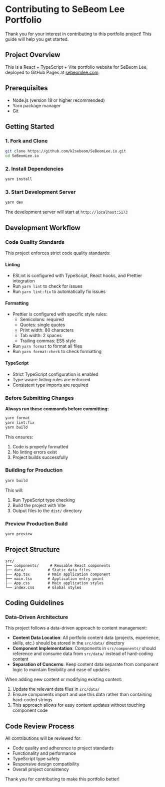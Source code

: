 # Contributing to SeBeom Lee Portfolio

Thank you for your interest in contributing to this portfolio project! This guide will help you get started.

## Project Overview

This is a React + TypeScript + Vite portfolio website for SeBeom Lee, deployed to GitHub Pages at [sebeomlee.com](https://sebeomlee.com).

## Prerequisites

- Node.js (version 18 or higher recommended)
- Yarn package manager
- Git

## Getting Started

### 1. Fork and Clone

```bash
git clone https://github.com/k2sebeom/SeBeomLee.io.git
cd SeBeomLee.io
```

### 2. Install Dependencies

```bash
yarn install
```

### 3. Start Development Server

```bash
yarn dev
```

The development server will start at `http://localhost:5173`

## Development Workflow

### Code Quality Standards

This project enforces strict code quality standards:

#### Linting

- ESLint is configured with TypeScript, React hooks, and Prettier integration
- Run `yarn lint` to check for issues
- Run `yarn lint:fix` to automatically fix issues

#### Formatting

- Prettier is configured with specific style rules:
  - Semicolons: required
  - Quotes: single quotes
  - Print width: 80 characters
  - Tab width: 2 spaces
  - Trailing commas: ES5 style
- Run `yarn format` to format all files
- Run `yarn format:check` to check formatting

#### TypeScript

- Strict TypeScript configuration is enabled
- Type-aware linting rules are enforced
- Consistent type imports are required

### Before Submitting Changes

**Always run these commands before committing:**

```bash
yarn format
yarn lint:fix
yarn build
```

This ensures:

1. Code is properly formatted
2. No linting errors exist
3. Project builds successfully

### Building for Production

```bash
yarn build
```

This will:

1. Run TypeScript type checking
2. Build the project with Vite
3. Output files to the `dist/` directory

### Preview Production Build

```bash
yarn preview
```

## Project Structure

```
src/
├── components/     # Reusable React components
├── data/          # Static data files
├── App.tsx        # Main application component
├── main.tsx       # Application entry point
├── App.css        # Main application styles
└── index.css      # Global styles
```

## Coding Guidelines

### Data-Driven Architecture

This project follows a data-driven approach to content management:

- **Content Data Location**: All portfolio content data (projects, experience, skills, etc.) should be stored in the `src/data/` directory
- **Component Implementation**: Components in `src/components/` should reference and consume data from `src/data/` instead of hard-coding content
- **Separation of Concerns**: Keep content data separate from component logic to maintain flexibility and ease of updates

When adding new content or modifying existing content:

1. Update the relevant data files in `src/data/`
2. Ensure components import and use this data rather than containing hard-coded strings
3. This approach allows for easy content updates without touching component code

## Code Review Process

All contributions will be reviewed for:

- Code quality and adherence to project standards
- Functionality and performance
- TypeScript type safety
- Responsive design compatibility
- Overall project consistency

Thank you for contributing to make this portfolio better!
